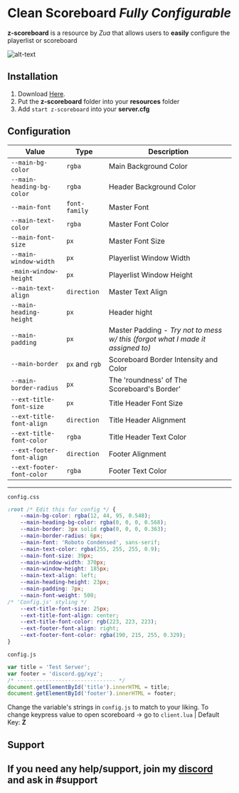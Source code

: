 # Clean Scoreboard *Fully Configurable*
**z-scoreboard** is a resource by *Zua* that allows users to __easily__ configure the playerlist or scoreboard

![alt-text](https://i.imgur.com/uQcnmFu.png)

## __Installation__
1. Download [Here](https://github.com/ThatZiv/z-scoreboard).
2. Put the **z-scoreboard** folder into your **resources** folder 
3. Add `start z-scoreboard` into your **server.cfg**

## __Configuration__
| Value | Type | Description|
|-----|-----|---|
| `--main-bg-color` | `rgba` | Main Background Color |
|`--main-heading-bg-color` | `rgba` | Header Background Color |
| `--main-font` | `font-family` | Master Font |
| `--main-text-color` | `rgba`  | Master Font Color |
| `--main-font-size` | `px` | Master Font Size |
| `--main-window-width` | `px` | Playerlist Window Width |
| `-main-window-height` | `px` | Playerlist Window Height|
| `--main-text-align` | `direction` | Master Text Align |
| `--main-heading-height` | `px` | Header hight |
| `--main-padding` | `px` | Master Padding - *Try not to mess w/ this  (forgot what I made it assigned to)* |
| `--main-border` | `px` and `rgb` | Scoreboard Border Intensity and Color |
| `--main-border-radius` | `px` | The 'roundness' of The Scoreboard's Border' |
| `--ext-title-font-size` | `px` | Title Header Font Size |
| `--ext-title-font-align` | `direction` | Title Header Alignment |
| `--ext-title-font-color` | `rgba` | Title Header Text Color |
| `--ext-footer-font-align` | `direction` | Footer Alignment |
| `--ext-footer-font-color` | `rgba` | Footer Text Color |

---
`config.css`
```css
:root /* Edit this for config */ {
	--main-bg-color: rgba(12, 44, 95, 0.548);
	--main-heading-bg-color: rgba(0, 0, 0, 0.568);
	--main-border: 3px solid rgba(0, 0, 0, 0.363); 
	--main-border-radius: 6px; 
	--main-font: 'Roboto Condensed', sans-serif; 
	--main-text-color: rgba(255, 255, 255, 0.9);
	--main-font-size: 39px;
	--main-window-width: 370px;
	--main-window-height: 185px;
	--main-text-align: left;
	--main-heading-height: 23px;
	--main-padding: 7px;
	--main-font-weight: 500; 
/* 'Config.js' styling */
	--ext-title-font-size: 25px;
	--ext-title-font-align: center;
	--ext-title-font-color: rgb(223, 223, 223);
	--ext-footer-font-align: right;
	--ext-footer-font-color: rgba(190, 215, 255, 0.329);
}
```
`config.js`
```js
var title = 'Test Server';
var footer = 'discord.gg/xyz';
/* ------------------------------- */
document.getElementById('title').innerHTML = title;
document.getElementById('footer').innerHTML = footer;
```
Change the variable's strings in `config.js` to match to your liking.
To change keypress value to open scoreboard -> go to `client.lua` | Default Key: **Z**

## __Support__
If you need any help/support, join my [discord](https://discordapp.com/invite/yWddFpQ) and ask in **#support**
-------
